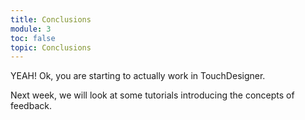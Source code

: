 ```yaml
---
title: Conclusions
module: 3
toc: false
topic: Conclusions
---
```



YEAH! Ok, you are starting to actually work in TouchDesigner.

Next week, we will look at some tutorials introducing the concepts of feedback. 
